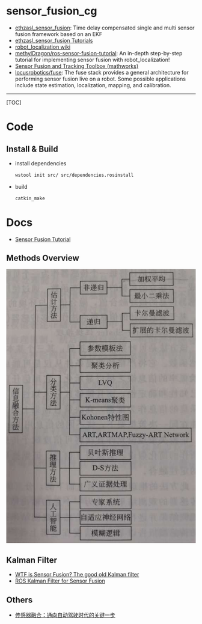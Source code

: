 # sensor_fusion_cg

* [ethzasl_sensor_fusion](http://wiki.ros.org/ethzasl_sensor_fusion): Time delay compensated single and multi sensor fusion framework based on an EKF
* [ethzasl_sensor_fusion Tutorials](http://wiki.ros.org/ethzasl_sensor_fusion/Tutorials)
* [robot_localization wiki](http://docs.ros.org/melodic/api/robot_localization/html/)
* [methylDragon/ros-sensor-fusion-tutorial](https://github.com/methylDragon/ros-sensor-fusion-tutorial): An in-depth step-by-step tutorial for implementing sensor fusion with robot_localization!
* [Sensor Fusion and Tracking Toolbox (mathworks)](https://www.mathworks.com/products/sensor-fusion-and-tracking.html)
* [locusrobotics/fuse](https://github.com/locusrobotics/fuse): The fuse stack provides a general architecture for performing sensor fusion live on a robot. Some possible applications include state estimation, localization, mapping, and calibration.

-----

[TOC]

# Code

## Install & Build

* install dependencies
  ```sh
  wstool init src/ src/dependencies.rosinstall
  ```

* build
  ```sh
  catkin_make
  ```

# Docs

* [Sensor Fusion Tutorial](https://datascopeanalytics.com/blog/sensor-fusion-tutorial/)

## Methods Overview

<div align=center>
  <img src="./images/sensor_fusion_methods.jpg">
</div>

## Kalman Filter

* [WTF is Sensor Fusion? The good old Kalman filter](https://towardsdatascience.com/wtf-is-sensor-fusion-part-2-the-good-old-kalman-filter-3642f321440)
* [ROS Kalman Filter for Sensor Fusion](https://fjp.at/posts/ros/ros-kalman-filter/)

## Others

* [传感器融合：通向自动驾驶时代的关键一步](https://www.leiphone.com/news/201708/HH3MYTdsDx3mFx0S.html)
